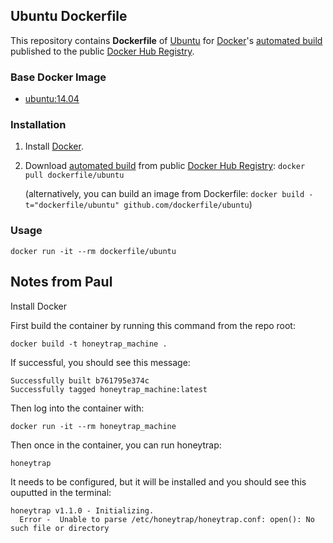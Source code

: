 ## Ubuntu Dockerfile


This repository contains **Dockerfile** of [Ubuntu](http://www.ubuntu.com/) for [Docker](https://www.docker.com/)'s [automated build](https://registry.hub.docker.com/u/dockerfile/ubuntu/) published to the public [Docker Hub Registry](https://registry.hub.docker.com/).


### Base Docker Image

* [ubuntu:14.04](https://registry.hub.docker.com/u/library/ubuntu/)


### Installation

1. Install [Docker](https://www.docker.com/).

2. Download [automated build](https://registry.hub.docker.com/u/dockerfile/ubuntu/) from public [Docker Hub Registry](https://registry.hub.docker.com/): `docker pull dockerfile/ubuntu`

   (alternatively, you can build an image from Dockerfile: `docker build -t="dockerfile/ubuntu" github.com/dockerfile/ubuntu`)


### Usage

    docker run -it --rm dockerfile/ubuntu
    
    
## Notes from Paul

Install Docker

First build the container by running this command from the repo root:

```
docker build -t honeytrap_machine .
```

If successful, you should see this message: 

```
Successfully built b761795e374c
Successfully tagged honeytrap_machine:latest
```

Then log into the container with: 

```
docker run -it --rm honeytrap_machine
```

Then once in the container, you can run honeytrap: 

```
honeytrap
```

It needs to be configured, but it will be installed and you should see this ouputted in the terminal: 

```
honeytrap v1.1.0 - Initializing.
  Error -  Unable to parse /etc/honeytrap/honeytrap.conf: open(): No such file or directory
```
